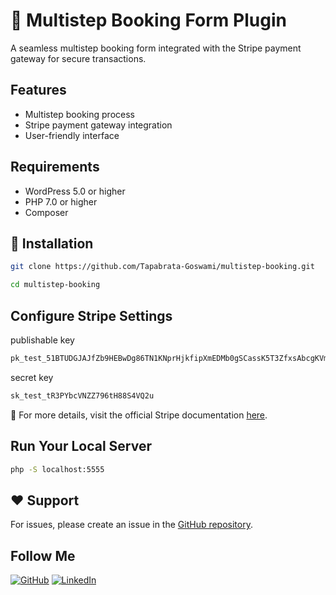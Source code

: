 # 🚀 Multistep Booking Form Plugin

A seamless multistep booking form integrated with the Stripe payment gateway for secure transactions.


## Features
- Multistep booking process
- Stripe payment gateway integration
- User-friendly interface

## Requirements
- WordPress 5.0 or higher
- PHP 7.0 or higher
- Composer

## 📄 Installation


```bash
git clone https://github.com/Tapabrata-Goswami/multistep-booking.git

cd multistep-booking
```

## Configure Stripe Settings

 publishable key
```bash
pk_test_51BTUDGJAJfZb9HEBwDg86TN1KNprHjkfipXmEDMb0gSCassK5T3ZfxsAbcgKVmAIXF7oZ6ItlZZbXO6idTHE67IM007EwQ4uN3
```
 secret key
```bash
sk_test_tR3PYbcVNZZ796tH88S4VQ2u
```

🔗 For more details, visit the official Stripe documentation [here](https://docs.stripe.com/checkout/embedded/quickstart).

##  Run Your Local Server

```bash
php -S localhost:5555
```

## ❤️ Support
For issues, please create an issue in the [GitHub repository](https://github.com/Tapabrata-Goswami/multistep-booking/issues).

## Follow Me

[![GitHub](https://img.shields.io/badge/GitHub--_.svg?style=social&logo=github&logoColor=black)](https://github.com/Tapabrata-Goswami)
[![LinkedIn](https://img.shields.io/badge/LinkedIn--_.svg?style=social&logo=linkedin&logoColor=blue)](https://www.linkedin.com/in/tapabrata-goswami/)